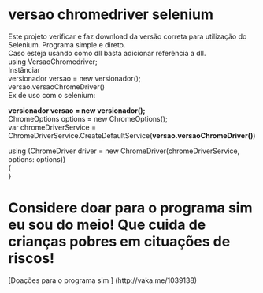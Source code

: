 # versao chromedriver selenium
Este projeto verificar e faz download da versão correta para utilização do Selenium.
Programa simple e direto.<br>
Caso esteja usando como dll basta adicionar referência a dll.<br>
using VersaoChromedriver;<br>
Instânciar<br>
versionador versao = new versionador();<br>
versao.versaoChromeDriver()<br>
Ex de uso com o selenium:<br>

<b>versionador versao = new versionador();</b><br>
ChromeOptions options = new ChromeOptions();<br>
var chromeDriverService = ChromeDriverService.CreateDefaultService(<b>versao.versaoChromeDriver()</b>)<br>

using (ChromeDriver driver = new ChromeDriver(chromeDriverService, options: options))<br>
{<br>
}<br>

<h1> Considere doar para o programa sim eu sou do meio! Que cuida de crianças pobres em cituações de riscos!</h1>
[Doações para o programa sim ] (http://vaka.me/1039138)
